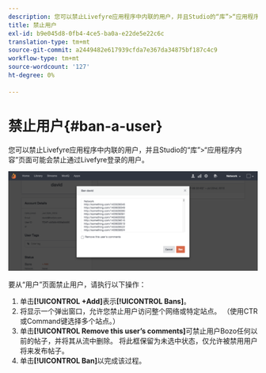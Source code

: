 ```yaml
---
description: 您可以禁止Livefyre应用程序中内联的用户，并且Studio的“库”>“应用程序内容”页面可能会禁止通过Livefyre登录的用户。
title: 禁止用户
exl-id: b9e045d8-0fb4-4ce5-ba0a-e22de5e22c6c
translation-type: tm+mt
source-git-commit: a2449482e617939cfda7e367da34875bf187c4c9
workflow-type: tm+mt
source-wordcount: '127'
ht-degree: 0%

---
```


# 禁止用户{#ban-a-user}

您可以禁止Livefyre应用程序中内联的用户，并且Studio的“库”>“应用程序内容”页面可能会禁止通过Livefyre登录的用户。

![](assets/UsersBan2-1024x409.png)

要从“用户”页面禁止用户，请执行以下操作：

1. 单击&#x200B;**[!UICONTROL +Add]**&#x200B;表示&#x200B;**[!UICONTROL Bans]**。
1. 将显示一个弹出窗口，允许您禁止用户访问整个网络或特定站点。 （使用CTR或Command键选择多个站点。）
1. 单击&#x200B;**[!UICONTROL Remove this user’s comments]**&#x200B;可禁止用户Bozo任何以前的帖子，并将其从流中删除。 将此框保留为未选中状态，仅允许被禁用用户将来发布帖子。
1. 单击&#x200B;**[!UICONTROL Ban]**&#x200B;以完成该过程。
